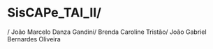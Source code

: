 # SisCAPe_TAI_II/
/
João Marcelo Danza Gandini/
Brenda Caroline Tristão/
João Gabriel Bernardes Oliveira

